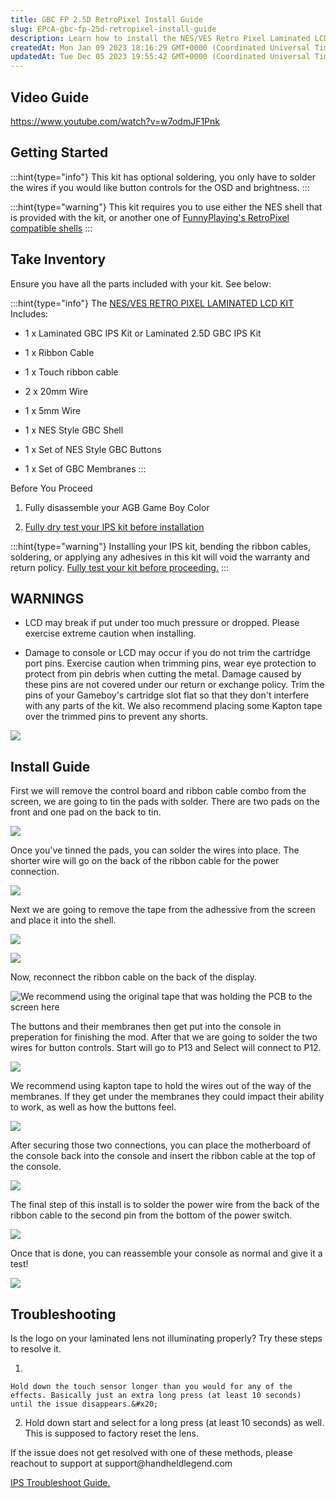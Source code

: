 ```yaml
---
title: GBC FP 2.5D RetroPixel Install Guide
slug: EPcA-gbc-fp-25d-retropixel-install-guide
description: Learn how to install the NES/VES Retro Pixel Laminated LCD Kit with this comprehensive video guide. This helpful document includes an inventory checklist, important warnings to prevent damage, and a detailed step-by-step installation guide complete with i
createdAt: Mon Jan 09 2023 18:16:29 GMT+0000 (Coordinated Universal Time)
updatedAt: Tue Dec 05 2023 19:55:42 GMT+0000 (Coordinated Universal Time)
---
```


## Video Guide

<https://www.youtube.com/watch?v=w7odmJF1Pnk>

## Getting Started

:::hint{type="info"}
This kit has optional soldering, you only have to solder the wires if you would like button controls for the OSD and brightness.&#x20;
:::

:::hint{type="warning"}
This kit requires you to use either the NES shell that is provided with the kit, or another one of [FunnyPlaying's RetroPixel compatible shells](https://handheldlegend.com/products/funnyplaying-game-boy-color-retro-pixel-ips-shell?variant=39833187876998)
:::

## Take Inventory

Ensure you have all the parts included with your kit. See below:

:::hint{type="info"}
The [NES/VES RETRO PIXEL LAMINATED LCD KIT](https://handheldlegend.com/products/retro-pixel-laminated-lcd-kit-for-game-boy-color?variant=40018936168582) Includes:&#x20;

*   1 x Laminated GBC IPS Kit or Laminated 2.5D GBC IPS Kit

*   1 x Ribbon Cable

*   1 x Touch ribbon cable

*   2 x 20mm Wire

*   1 x 5mm Wire

*   1 x NES Style GBC Shell

*   1 x Set of NES Style GBC Buttons

*   1 x Set of GBC Membranes
:::

Before You Proceed

1.  ﻿﻿Fully disassemble your AGB Game Boy Color

2.  ﻿[﻿Fully dry test your IPS kit before installation](https://wiki.handheldlegend.com/ips-lcd-dry-test)

:::hint{type="warning"}
Installing your IPS kit, bending the ribbon cables, soldering, or applying any adhesives in this kit will void the warranty and return policy. [Fully test your kit before proceeding.](https://wiki.handheldlegend.com/ips-lcd-dry-test)
:::

## WARNINGS

*    LCD may break if put under too much pressure or dropped. Please exercise extreme caution when installing.

*   Damage to console or LCD may occur if you do not trim the cartridge port pins. Exercise caution when trimming pins, wear eye protection to protect from pin debris when cutting the metal. Damage caused by these pins are not covered under our return or exchange policy. Trim the pins of your Gameboy's cartridge slot flat so that they don't interfere with any parts of the kit. We also recommend placing some Kapton tape over the trimmed pins to prevent any shorts.

![](../../assets/Bit5S1BIHBonS1QO-CyMr_image.png)

## Install Guide

First we will remove the control board and ribbon cable combo from the screen, we are going to tin the pads with solder. There are two pads on the front and one pad on the back to tin.&#x20;

![](../../assets/vKODF3Wv0rMQ9JNLa1nMz_tin-the-pads.jpg)

Once you've tinned the pads, you can solder the wires into place. The shorter wire will go on the back of the ribbon cable for the power connection.&#x20;

![](../../assets/_DNBxH92gv8LAUUpNGPx7_solder-the-wires.jpg)

Next we are going to remove the tape from the adhessive from the screen and place it into the shell.

![](../../assets/I2djLoS9PteStpYdCT_yd_remove-adhessive.jpg)

![](../../assets/7fU9KC5rODHDFEmriMIHr_insert-into-shell.jpg)

Now, reconnect the ribbon cable on the back of the display.

![We recommend using the original tape that was holding the PCB to the screen here](../../assets/2gxFMBNCGVK2SNMs7kvPK_reconnect-pcb.jpg)

The buttons and their membranes then get put into the console in preperation for finishing the mod. After that we are going to solder the two wires for button controls. Start will go to P13 and Select will connect to P12.

![](../../assets/446C3IOHirpXddC8P7Vp6_start-select-soldering.jpg)

We recommend using kapton tape to hold the wires out of the way of the membranes. If they get under the membranes they could impact their ability to work, as well as how the buttons feel.&#x20;

![](../../assets/8kWv141y332RUFvN8oC9k_kapton-tape-out-of-the-way.jpg)

After securing those two connections, you can place the motherboard of the console back into the console and insert the ribbon cable at the top of the console.

![](../../assets/QgFWYjkumZwcRBY-3Yu1D_insert-ribbon-cable.jpg)

The final step of this install is to solder the power wire from the back of the ribbon cable to the second pin from the bottom of the power switch.&#x20;

![](../../assets/JeXKsnr0E8tlmnGD_5StG_solder-power-wire.jpg)

Once that is done, you can reassemble your console as normal and give it a test!&#x20;

![](../../assets/7eSQ_tgFXB1Np13Z253B0_youtube00034802still011.jpg)

## Troubleshooting

Is the logo on your laminated lens not illuminating properly? Try these steps to resolve it.

1.    Hold down the touch sensor longer than you would for any of the effects. Basically just an extra long press (at least 10 seconds) until the issue disappears.&#x20;

2.  Hold down start and select for a long press (at least 10 seconds) as well. This is supposed to factory reset the lens.


If the issue does not get resolved with one of these methods, please reachout to support at support\@handheldlegend.com

[IPS Troubleshoot Guide.](https://wiki.handheldlegend.com/ips-troubleshooting-guide)

